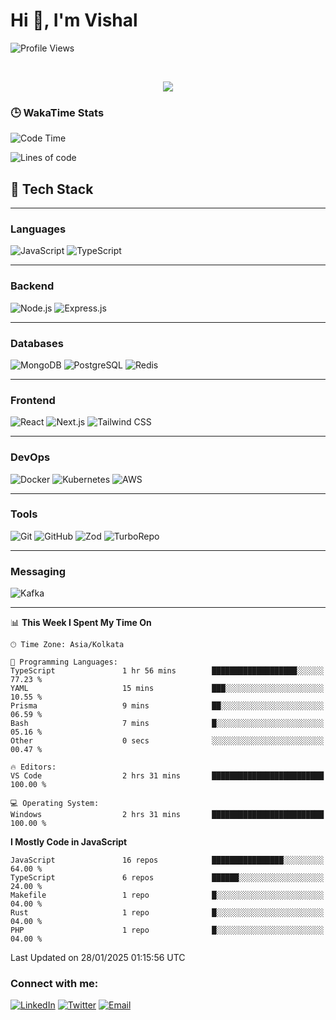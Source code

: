 # Hi 👋, I'm Vishal

  
 <!--<img src="https://komarev.com/ghpvc/?username=swarajbachu&label=Profile%20Views&color=0e75b6&style=flat" align='right' alt="swarajbachu" />-->
![Profile Views](http://img.shields.io/badge/Profile%20Views-117-blue)


<br/>


<p align="center">
  <a href="https://github.com/iVishalCode/readme-typing-svg"><img src="https://readme-typing-svg.herokuapp.com?lines=Computer+Science+Student;Full+Stack+Web+Developer;Freelancer;WEB3%20%20Enthusiastic;Always%20learning%20new%20things&center=true&width=380&height=45"></a>
</p>


### 🕒 WakaTime Stats
<!--START_SECTION:waka-->
![Code Time](http://img.shields.io/badge/Code%20Time-2%20hrs%2031%20mins-blue)


![Lines of code](https://img.shields.io/badge/From%20Hello%20World%20I%27ve%20Written-2.8%20million%20lines%20of%20code-blue)




## 🚀 **Tech Stack**
---
### **Languages**
![JavaScript](https://img.shields.io/badge/-JavaScript-F7DF1E?style=flat-circle&logo=javascript&logoColor=black)
![TypeScript](https://img.shields.io/badge/-TypeScript-007ACC?style=flat-circle&logo=typescript&logoColor=white)

---

### **Backend**
![Node.js](https://img.shields.io/badge/-Node.js-339933?style=flat-circle&logo=node.js&logoColor=white)
![Express.js](https://img.shields.io/badge/-Express.js-000000?style=flat-circle&logo=express&logoColor=white)

---

### **Databases**
![MongoDB](https://img.shields.io/badge/-MongoDB-47A248?style=flat-circle&logo=mongodb&logoColor=white)
![PostgreSQL](https://img.shields.io/badge/-PostgreSQL-4169E1?style=flat-circle&logo=postgresql&logoColor=white)
![Redis](https://img.shields.io/badge/-Redis-DC382D?style=flat-circle&logo=redis&logoColor=white)

---

### **Frontend**
![React](https://img.shields.io/badge/-React-61DAFB?style=flat-circle&logo=react&logoColor=black)
![Next.js](https://img.shields.io/badge/-Next.js-000000?style=flat-circle&logo=next.js&logoColor=white)
![Tailwind CSS](https://img.shields.io/badge/-TailwindCSS-38B2AC?style=flat-circle&logo=tailwind-css&logoColor=white)

---

### **DevOps**
![Docker](https://img.shields.io/badge/-Docker-2496ED?style=flat-circle&logo=docker&logoColor=white)
![Kubernetes](https://img.shields.io/badge/-Kubernetes-326CE5?style=flat-circle&logo=kubernetes&logoColor=white)
![AWS](https://img.shields.io/badge/-AWS-232F3E?style=flat-circle&logo=amazon-aws&logoColor=white)

---

### **Tools**
![Git](https://img.shields.io/badge/-Git-F05032?style=flat-circle&logo=git&logoColor=white)
![GitHub](https://img.shields.io/badge/-GitHub-181717?style=flat-circle&logo=github&logoColor=white)
![Zod](https://img.shields.io/badge/-Zod-262626?style=flat-circle&logo=zod&logoColor=white)
![TurboRepo](https://img.shields.io/badge/-TurboRepo-0B2B44?style=flat-circle&logo=turborepo&logoColor=white)

---

### **Messaging**
![Kafka](https://img.shields.io/badge/-Kafka-231F20?style=flat-circle&logo=apache-kafka&logoColor=white)

---



📊 **This Week I Spent My Time On** 

```text
🕑︎ Time Zone: Asia/Kolkata

💬 Programming Languages: 
TypeScript               1 hr 56 mins        ███████████████████░░░░░░   77.23 % 
YAML                     15 mins             ███░░░░░░░░░░░░░░░░░░░░░░   10.55 % 
Prisma                   9 mins              ██░░░░░░░░░░░░░░░░░░░░░░░   06.59 % 
Bash                     7 mins              █░░░░░░░░░░░░░░░░░░░░░░░░   05.16 % 
Other                    0 secs              ░░░░░░░░░░░░░░░░░░░░░░░░░   00.47 % 

🔥 Editors: 
VS Code                  2 hrs 31 mins       █████████████████████████   100.00 % 

💻 Operating System: 
Windows                  2 hrs 31 mins       █████████████████████████   100.00 % 
```

**I Mostly Code in JavaScript** 

```text
JavaScript               16 repos            ████████████████░░░░░░░░░   64.00 % 
TypeScript               6 repos             ██████░░░░░░░░░░░░░░░░░░░   24.00 % 
Makefile                 1 repo              █░░░░░░░░░░░░░░░░░░░░░░░░   04.00 % 
Rust                     1 repo              █░░░░░░░░░░░░░░░░░░░░░░░░   04.00 % 
PHP                      1 repo              █░░░░░░░░░░░░░░░░░░░░░░░░   04.00 % 
```




 Last Updated on 28/01/2025 01:15:56 UTC
<!--END_SECTION:waka-->


### Connect with me:

[![LinkedIn](https://img.shields.io/badge/LinkedIn-0A66C2?style=for-the-badge&logo=linkedin&logoColor=white)](https://linkedin.com/in/vishal-kumar-779054260)
[![Twitter](https://img.shields.io/badge/Twitter-1DA1F2?style=for-the-badge&logo=twitter&logoColor=white)](https://twitter.com/iVishalCode)
[![Email](https://img.shields.io/badge/Email-D14836?style=for-the-badge&logo=gmail&logoColor=white)](mailto:ilearnvk@gmail.com)
